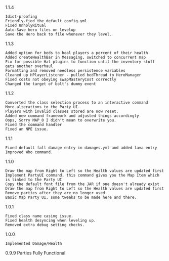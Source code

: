 1.1.4

    Idiot-proofing
    Friendly-fied the default config.yml
    Fixed UnholyRitual
    Auto-Save hero files on levelup
    Save the Hero back to file whenever they level.
    
    
1.1.3 
    
    Added option for beds to heal players a percent of their health
    Added createHealthBar in Messaging, switched to concurrent map
    Fix for possible Hat plugins to function until the inventory stuff gets another overhaul
    Formatting and removed needless persistence variables
    Cleaned up HPlayerListener - pulled bedThread to HeroManager
    Fixed costs not obeying swapMasteryCost correctly
    Changed the target of bolt's dummy event
    
    
1.1.2
    
    Converted the class selection process to an interactive command
    More alterations to the Party UI.
    Players with invalid classes stored are now reset.
    Added new command framework and adjusted things accordingly
    Oops, Sorry MAP_0 I didn't mean to overwrite you.
    Fixed the command handler
    Fixed an NPE issue.

1.1.1

    Fixed default fall damage entry in damages.yml and added lava entry
    Improved Who command.
    
    
1.1.0

    Draw the map from Right to Left so the Health values are updated first
    Implement PartyUI command, this command gives you the Map Item which is linked to the Party UI
    Copy the default font file from the JAR if one doesn't already exist
    Draw the map from Right to Left so the Health values are updated first
    Remove parties after they are no longer used.
    Basic Map Party UI, some tweaks to be made here and there.
   
   
1.0.1

    Fixed class name casing issue.
    Fixed health desyncing when leveling up.
    Removed extra debug setting checks.
    
    
1.0.0

    Implemented Damage/Health
    
    
0.9.9
    Parties Fully Functional


